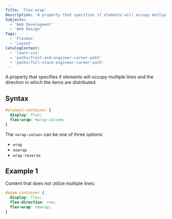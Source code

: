 ```yaml
---
Title: 'flex-wrap'
Description: 'A property that specifies if elements will occupy multiple lines and the direction in which the items are distributed. '
Subjects:
  - 'Web Development'
  - 'Web Design'
Tags:
  - 'Flexbox'
  - 'Layout'
CatalogContent:
  - 'learn-css'
  - 'paths/front-end-engineer-career-path'
  - 'paths/full-stack-engineer-career-path'
---
```


A property that specifies if elements will occupy multiple lines and the direction in which the items are distributed.

## Syntax

```css
#element-container {
  display: flex;
  flex-wrap: <wrap-value>;
}
```

The `<wrap-value>` can be one of three options:

- `wrap`
- `nowrap`
- `wrap-reverse`

## Example 1

Content that does not utilize multiple lines:

```css
#spam-container {
  display: flex;
  flex-direction: row;
  flex-wrap: nowrap;
}
```
